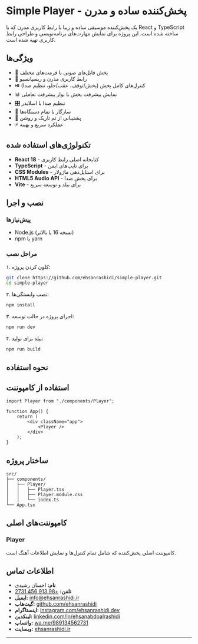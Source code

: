 # Simple Player - پخش‌کننده ساده و مدرن

یک پخش‌کننده موسیقی ساده و زیبا با رابط کاربری مدرن که با React و TypeScript ساخته شده است. این پروژه برای نمایش مهارت‌های برنامه‌نویسی و طراحی رابط کاربری تهیه شده است.

## ویژگی‌ها

-   🎵 پخش فایل‌های صوتی با فرمت‌های مختلف
-   🎨 رابط کاربری مدرن و ریسپانسیو
-   ⏯️ کنترل‌های کامل پخش (پخش/توقف، عقب/جلو، تنظیم صدا)
-   📊 نمایش پیشرفت پخش با نوار پیشرفت تعاملی
-   🎛️ تنظیم صدا با اسلایدر
-   📱 سازگار با تمام دستگاه‌ها
-   🌙 پشتیبانی از تم تاریک و روشن
-   ⚡ عملکرد سریع و بهینه

## تکنولوژی‌های استفاده شده

-   **React 18** - کتابخانه اصلی رابط کاربری
-   **TypeScript** - برای تایپ‌های ایمن
-   **CSS Modules** - برای استایل‌دهی ماژولار
-   **HTML5 Audio API** - برای پخش صدا
-   **Vite** - برای بیلد و توسعه سریع

## نصب و اجرا

### پیش‌نیازها

-   Node.js (نسخه 16 یا بالاتر)
-   npm یا yarn

### مراحل نصب

۱. کلون کردن پروژه:

```bash
git clone https://github.com/ehsanrashidi/simple-player.git
cd simple-player
```

۲. نصب وابستگی‌ها:

```bash
npm install
```

۳. اجرای پروژه در حالت توسعه:

```bash
npm run dev
```

۴. بیلد برای تولید:

```bash
npm run build
```

## نحوه استفاده

## استفاده از کامپوننت

```tsx
import Player from "./components/Player";

function App() {
    return (
        <div className="app">
            <Player />
        </div>
    );
}
```

## ساختار پروژه

```
src/
├── components/
│   ├── Player/
│   │   ├── Player.tsx
│   │   ├── Player.module.css
│   │   └── index.ts
└── App.tsx
```

## کامپوننت‌های اصلی

### Player

کامپوننت اصلی پخش‌کننده که شامل تمام کنترل‌ها و نمایش اطلاعات آهنگ است.

## اطلاعات تماس

-   **نام:** احسان رشیدی
-   **تلفن:** [+98 913 456 2731](tel:+989134562731)
-   **ایمیل:** [info@ehsanrashidi.ir](mailto:info@ehsanrashidi.ir)
-   **گیت‌هاب:** [github.com/ehsanrashidi](https://github.com/ehsanrashidi)
-   **اینستاگرام:** [instagram.com/ehsanrashidi.dev](https://www.instagram.com/ehsanrashidi.dev)
-   **لینکدین:** [linkedin.com/in/ehsanabdoalrashidi](https://www.linkedin.com/in/ehsanabdoalrashidi)
-   **واتساپ:** [wa.me/989134562731](https://wa.me/989134562731)
-   **وبسایت:** [ehsanrashidi.ir](https://ehsanrashidi.ir/)

---
